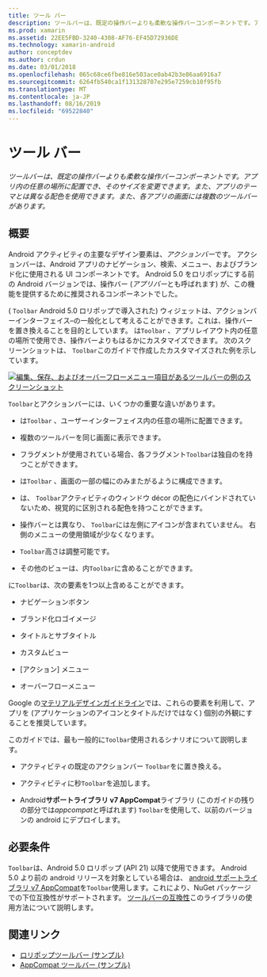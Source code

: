 ```yaml
---
title: ツール バー
description: ツールバーは、既定の操作バーよりも柔軟な操作バーコンポーネントです。アプリ内の任意の場所に配置でき、そのサイズを変更できます。また、アプリのテーマとは異なる配色を使用できます。 また、各アプリの画面には複数のツールバーがあります。
ms.prod: xamarin
ms.assetid: 22EE5FBD-3240-4308-AF76-EF45D72936DE
ms.technology: xamarin-android
author: conceptdev
ms.author: crdun
ms.date: 03/01/2018
ms.openlocfilehash: 065c68ce6fbe816e503ace0ab42b3e86aa6916a7
ms.sourcegitcommit: 6264fb540ca1f131328707e295e7259cb10f95fb
ms.translationtype: MT
ms.contentlocale: ja-JP
ms.lasthandoff: 08/16/2019
ms.locfileid: "69522840"
---
```

# <a name="toolbar"></a>ツール バー

_ツールバーは、既定の操作バーよりも柔軟な操作バーコンポーネントです。アプリ内の任意の場所に配置でき、そのサイズを変更できます。また、アプリのテーマとは異なる配色を使用できます。また、各アプリの画面には複数のツールバーがあります。_

 
## <a name="overview"></a>概要

Android アクティビティの主要なデザイン要素は、*アクションバー*です。 アクションバーは、Android アプリのナビゲーション、検索、メニュー、およびブランド化に使用される UI コンポーネントです。 Android 5.0 をロリポップにする前の Android バージョンでは、操作バー (*アプリバー*とも呼ばれます) が、この機能を提供するために推奨されるコンポーネントでした。 

( `Toolbar` Android 5.0 ロリポップで導入された) ウィジェットは、アクションバーインターフェイス&ndash;の一般化として考えることができます。これは、操作バーを置き換えることを目的としています。 は`Toolbar` 、アプリレイアウト内の任意の場所で使用でき、操作バーよりもはるかにカスタマイズできます。 次のスクリーンショットは、 `Toolbar`このガイドで作成したカスタマイズされた例を示しています。 

[![編集、保存、およびオーバーフローメニュー項目があるツールバーの例のスクリーンショット](images/01-toolbar-sml.png)](images/01-toolbar.png#lightbox)

`Toolbar`とアクションバーには、いくつかの重要な違いがあります。 

- は`Toolbar` 、ユーザーインターフェイス内の任意の場所に配置できます。

- 複数のツールバーを同じ画面に表示できます。

- フラグメントが使用されている場合、各フラグメント`Toolbar`は独自のを持つことができます。 

- は`Toolbar` 、画面の一部の幅にのみまたがるように構成できます。 

- は、 `Toolbar`アクティビティのウィンドウ décor の配色にバインドされていないため、視覚的に区別される配色を持つことができます。 

- 操作バーとは異なり、 `Toolbar`には左側にアイコンが含まれていません。 右側のメニューの使用領域が少なくなります。 

- `Toolbar`高さは調整可能です。 

- その他のビューは、内`Toolbar`に含めることができます。 

に`Toolbar`は、次の要素を1つ以上含めることができます。 

- ナビゲーションボタン

- ブランド化ロゴイメージ

- タイトルとサブタイトル

- カスタムビュー

- [アクション] メニュー

- オーバーフローメニュー

Google の[マテリアルデザインガイドライン](https://material.google.com/)では、これらの要素を利用して、アプリを (アプリケーションのアイコンとタイトルだけではなく) 個別の外観にすることを推奨しています。 

このガイドでは、最も一般的に`Toolbar`使用されるシナリオについて説明します。

- アクティビティの既定のアクションバー `Toolbar`をに置き換える。 

- アクティビティに秒`Toolbar`を追加します。

- Android**サポートライブラリ v7 AppCompat**ライブラリ (このガイドの残りの部分では*appcompat*と呼ばれます) `Toolbar`を使用して、以前のバージョンの android にデプロイします。 

 
 
## <a name="requirements"></a>必要条件

`Toolbar`は、Android 5.0 ロリポップ (API 21) 以降で使用できます。 Android 5.0 より前の android リリースを対象としている場合は、 [android サポートライブラリ v7 AppCompat](https://www.nuget.org/packages/Xamarin.Android.Support.v7.AppCompat/)を`Toolbar`使用します。これにより、NuGet パッケージでの下位互換性がサポートされます。 
[ツールバーの互換性](~/android/user-interface/controls/tool-bar/toolbar-compatibility.md)このライブラリの使用方法について説明します。 




## <a name="related-links"></a>関連リンク

- [ロリポップツールバー (サンプル)](https://docs.microsoft.com/samples/xamarin/monodroid-samples/android50-toolbar)
- [AppCompat ツールバー (サンプル)](https://docs.microsoft.com/samples/xamarin/monodroid-samples/supportv7-appcompat-toolbar)
